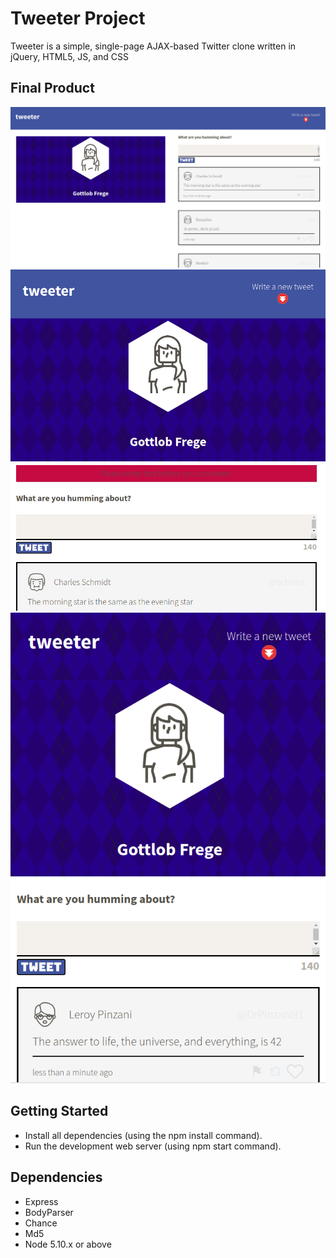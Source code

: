 # Tweeter Project

Tweeter is a simple, single-page AJAX-based Twitter clone written in jQuery, HTML5, JS, and CSS

## Final Product

!["Screenshot of desktop view of Tweeter"](https://github.com/KPCE/tweeter/blob/master/docs/desktopView.png?raw=true)
!["Screenshot of tablet view of Tweeter, showing sample error"](https://github.com/KPCE/tweeter/blob/master/docs/tabletView.png?raw=true)
!["Screenshot of desktop view of Tweeter"](https://github.com/KPCE/tweeter/blob/master/docs/mobileView.png?raw=true)

## Getting Started

- Install all dependencies (using the npm install command).
- Run the development web server (using npm start command).

## Dependencies

- Express
- BodyParser
- Chance
- Md5
- Node 5.10.x or above

